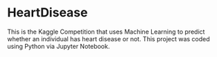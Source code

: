 # HeartDisease

This is the Kaggle Competition that uses Machine Learning to predict whether an individual has heart disease or not. This project was coded using Python via Jupyter Notebook.
